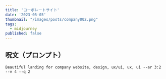 ```yaml
---
title: 'コーポレートサイト'
date: '2023-05-05'
thumbnail: "/images/posts/company002.png"
tags:
  - midjourney
published: false
---
```


## 呪文（プロンプト）
```
Beautiful landing for company website, design, ux/ui, ux, ui --ar 3:2 --v 4 --q 2
```